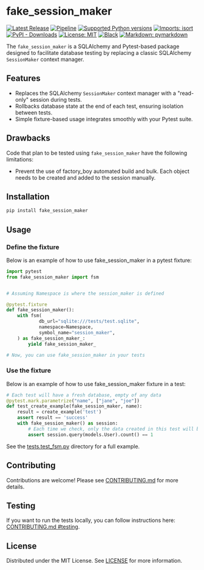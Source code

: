 # fake_session_maker

[![Latest Release](https://lab.frogg.it/dorianturba/fake_session_maker/-/badges/release.svg?order_by=release_at)](https://lab.frogg.it/dorianturba/fake_session_maker/-/releases)
[![Pipeline](https://lab.frogg.it/dorianturba/fake_session_maker/badges/main/pipeline.svg)](https://lab.frogg.it/dorianturba/fake_session_maker/-/pipelines)
[![Supported Python versions](https://img.shields.io/pypi/pyversions/fake_session_maker.svg)](https://pypi.org/project/fake_session_maker)
[![Imports: isort](https://img.shields.io/badge/%20imports-isort-%231674b1?style=flat&labelColor=ef8336)](https://pycqa.github.io/isort/)
[![PyPI - Downloads](https://img.shields.io/pypi/dm/fake_session_maker)](https://pypi.org/project/fake_session_maker)
[![License: MIT](https://img.shields.io/badge/License-MIT-yellow.svg)](https://lab.frogg.it/dorianturba/fake_session_maker/-/blob/main/LICENSE)
[![Black](https://img.shields.io/badge/code%20style-black-000000.svg)](https://github.com/psf/black)
[![Markdown: pymarkdown](https://img.shields.io/badge/%20markdown-pymarkdown-%231674b1?style=flat&labelColor=ef8336)](https://github.com/jackdewinter/pymarkdown)

The `fake_session_maker` is a SQLAlchemy and Pytest-based package designed to facilitate
database testing by replacing a classic SQLAlchemy `SessionMaker` context manager.

## Features

- Replaces the SQLAlchemy `SessionMaker` context manager with a "read-only" session
  during tests.
- Rollbacks database state at the end of each test, ensuring isolation between tests.
- Simple fixture-based usage integrates smoothly with your Pytest suite.

## Drawbacks

Code that plan to be tested using `fake_session_maker` have the following limitations:

- Prevent the use of factory_boy automated build and bulk. Each object needs to be
  created and added to the session manually.

## Installation

```bash
pip install fake_session_maker
```

## Usage

### Define the fixture

Below is an example of how to use fake_session_maker in a pytest fixture:

```python
import pytest
from fake_session_maker import fsm


# Assuming Namespace is where the session_maker is defined

@pytest.fixture
def fake_session_maker():
    with fsm(
            db_url="sqlite:///tests/test.sqlite",
            namespace=Namespace,
            symbol_name="session_maker",
    ) as fake_session_maker_:
        yield fake_session_maker_

# Now, you can use fake_session_maker in your tests
```

### Use the fixture

Below is an example of how to use fake_session_maker fixture in a test:

```python
# Each test will have a fresh database, empty of any data
@pytest.mark.parametrize("name", ["jane", "joe"])
def test_create_example(fake_session_maker, name):
    result = create_example('test')
    assert result == 'success'
    with fake_session_maker() as session:
        # Each time we check, only the data created in this test will be present
        assert session.query(models.User).count() == 1
```

See
the [tests.test_fsm.py](https://lab.frogg.it/dorianturba/fake_session_maker/-/blob/main/tests/test_fsm.py)
directory for a full example.

## Contributing

Contributions are welcome! Please
see [CONTRIBUTING.md](https://lab.frogg.it/dorianturba/fake_session_maker/-/blob/main/CONTRIBUTING.md)
for more details.

## Testing

If you want to run the tests locally, you can follow instructions here:
[CONTRIBUTING.md #testing](https://lab.frogg.it/dorianturba/fake_session_maker/-/blob/main/CONTRIBUTING.md#testing).

## License

Distributed under the MIT License.
See [LICENSE](Lhttps://lab.frogg.it/dorianturba/fake_session_maker/-/blob/main/LICENSE)
for more information.
